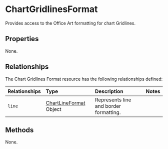 # ChartGridlinesFormat
Provides access to the Office Art formatting for chart Gridlines.

## Properties
None.

## Relationships
The Chart Gridlines Format resource has the following relationships defined:

| Relationships    | Type    |Description|Notes |
|:-----------------|:--------|:----------|:-----|
| `line`          |[ChartLineFormat](chartLinerangeformat.md) Object | Represents line and border formatting.

## Methods
None.